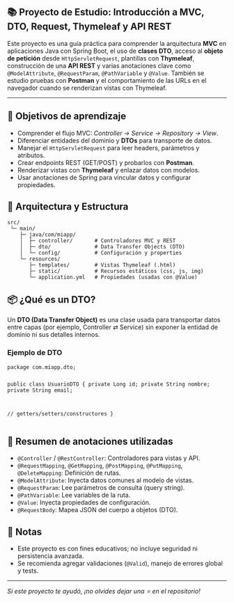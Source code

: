 <section>
  <h1>📚 Proyecto de Estudio: Introducción a MVC, DTO, Request, Thymeleaf y API REST</h1>

  <p>
    Este proyecto es una guía práctica para comprender la arquitectura <strong>MVC</strong> en aplicaciones Java con Spring Boot,
    el uso de <strong>clases DTO</strong>, acceso al <strong>objeto de petición</strong> desde <code>HttpServletRequest</code>,
    plantillas con <strong>Thymeleaf</strong>, construcción de una <strong>API REST</strong> y varias anotaciones clave
    como <code>@ModelAttribute</code>, <code>@RequestParam</code>, <code>@PathVariable</code> y <code>@Value</code>. 
    También se estudio pruebas con <strong>Postman</strong> y el comportamiento de las URLs en el navegador cuando se renderizan vistas con Thymeleaf.
  </p>

  <hr />

  <h2>🎯 Objetivos de aprendizaje</h2>
  <ul>
    <li>Comprender el flujo MVC: <em>Controller → Service → Repository → View</em>.</li>
    <li>Diferenciar entidades del dominio y <strong>DTOs</strong> para transporte de datos.</li>
    <li>Manejar el <code>HttpServletRequest</code> para leer headers, parámetros y atributos.</li>
    <li>Crear endpoints REST (GET/POST) y probarlos con <strong>Postman</strong>.</li>
    <li>Renderizar vistas con <strong>Thymeleaf</strong> y enlazar datos con modelos.</li>
    <li>Usar anotaciones de Spring para vincular datos y configurar propiedades.</li>
  </ul>

  <h2>🧱 Arquitectura y Estructura</h2>
  <pre><code>src/
 └─ main/
    ├─ java/com/miapp/
    │  ├─ controller/       # Controladores MVC y REST
    │  ├─ dto/              # Data Transfer Objects (DTO)
    │  └─ config/           # Configuración y properties
    └─ resources/
       ├─ templates/        # Vistas Thymeleaf (.html)
       ├─ static/           # Recursos estáticos (css, js, img)
       └─ application.yml   # Propiedades (usadas con @Value)
</code></pre>

  <h2>📦 ¿Qué es un DTO?</h2>
  <p>
    Un <strong>DTO (Data Transfer Object)</strong> es una clase usada para transportar datos entre capas (por ejemplo,
    Controller ⇄ Service) sin exponer la entidad de dominio ni sus detalles internos.
  </p>

  <h3>Ejemplo de DTO</h3>
  <pre><code class="language-java">package com.miapp.dto;

public class UsuarioDTO {
  private Long id;
  private String nombre;
  private String email;

  // getters/setters/constructores
}
</code></pre>

  <h2>🔗 Resumen de anotaciones utilizadas</h2>
  <ul>
    <li><code>@Controller</code> / <code>@RestController</code>: Controladores para vistas y API.</li>
    <li><code>@RequestMapping</code>, <code>@GetMapping</code>, <code>@PostMapping</code>, <code>@PutMapping</code>, <code>@DeleteMapping</code>: Definición de rutas.</li>
    <li><code>@ModelAttribute</code>: Inyecta datos comunes al modelo de vistas.</li>
    <li><code>@RequestParam</code>: Lee parámetros de consulta (query string).</li>
    <li><code>@PathVariable</code>: Lee variables de la ruta.</li>
    <li><code>@Value</code>: Inyecta propiedades de configuración.</li>
    <li><code>@RequestBody</code>: Mapea JSON del cuerpo a objetos (DTO).</li>
  </ul>

  <h2>📝 Notas</h2>
  <ul>
    <li>Este proyecto es con fines educativos; no incluye seguridad ni persistencia avanzada.</li>
    <li>Se recomienda agregar validaciones (<code>@Valid</code>), manejo de errores global y tests.</li>
  </ul>

  <hr />
  <p><em>Si este proyecto te ayudó, ¡no olvides dejar una ⭐ en el repositorio!</em></p>
</section>
